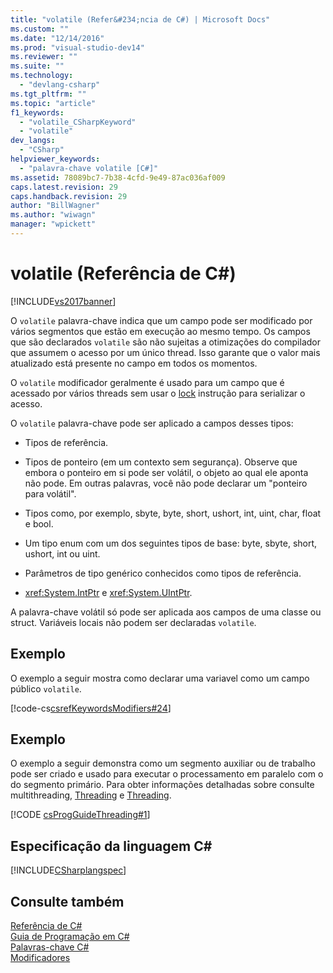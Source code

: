 ```yaml
---
title: "volatile (Refer&#234;ncia de C#) | Microsoft Docs"
ms.custom: ""
ms.date: "12/14/2016"
ms.prod: "visual-studio-dev14"
ms.reviewer: ""
ms.suite: ""
ms.technology: 
  - "devlang-csharp"
ms.tgt_pltfrm: ""
ms.topic: "article"
f1_keywords: 
  - "volatile_CSharpKeyword"
  - "volatile"
dev_langs: 
  - "CSharp"
helpviewer_keywords: 
  - "palavra-chave volatile [C#]"
ms.assetid: 78089bc7-7b38-4cfd-9e49-87ac036af009
caps.latest.revision: 29
caps.handback.revision: 29
author: "BillWagner"
ms.author: "wiwagn"
manager: "wpickett"
---
```

# volatile (Refer&#234;ncia de C#)
[!INCLUDE[vs2017banner](../../../csharp/includes/vs2017banner.md)]

O `volatile` palavra\-chave indica que um campo pode ser modificado por vários segmentos que estão em execução ao mesmo tempo.  Os campos que são declarados `volatile` são não sujeitas a otimizações do compilador que assumem o acesso por um único thread.  Isso garante que o valor mais atualizado está presente no campo em todos os momentos.  
  
 O `volatile` modificador geralmente é usado para um campo que é acessado por vários threads sem usar o  [lock](../../../csharp/language-reference/keywords/lock-statement.md) instrução para serializar o acesso.  
  
 O `volatile` palavra\-chave pode ser aplicado a campos desses tipos:  
  
-   Tipos de referência.  
  
-   Tipos de ponteiro \(em um contexto sem segurança\).  Observe que embora o ponteiro em si pode ser volátil, o objeto ao qual ele aponta não pode.  Em outras palavras, você não pode declarar um "ponteiro para volátil".  
  
-   Tipos como, por exemplo, sbyte, byte, short, ushort, int, uint, char, float e bool.  
  
-   Um tipo enum com um dos seguintes tipos de base: byte, sbyte, short, ushort, int ou uint.  
  
-   Parâmetros de tipo genérico conhecidos como tipos de referência.  
  
-   <xref:System.IntPtr> e <xref:System.UIntPtr>.  
  
 A palavra\-chave volátil só pode ser aplicada aos campos de uma classe ou struct.  Variáveis locais não podem ser declaradas `volatile`.  
  
## Exemplo  
 O exemplo a seguir mostra como declarar uma variavel como um campo público `volatile`.  
  
 [!code-cs[csrefKeywordsModifiers#24](../../../csharp/language-reference/keywords/codesnippet/CSharp/volatile_1.cs)]  
  
## Exemplo  
 O exemplo a seguir demonstra como um segmento auxiliar ou de trabalho pode ser criado e usado para executar o processamento em paralelo com o do segmento primário.  Para obter informações detalhadas sobre consulte multithreading, [Threading](../Topic/Managed%20Threading.md) e [Threading](../Topic/Threading%20\(C%23%20and%20Visual%20Basic\).md).  
  
 [!CODE [csProgGuideThreading#1](../CodeSnippet/VS_Snippets_VBCSharp/csProgGuideThreading#1)]  
  
## Especificação da linguagem C\#  
 [!INCLUDE[CSharplangspec](../../../csharp/language-reference/keywords/includes/csharplangspec_md.md)]  
  
## Consulte também  
 [Referência de C\#](../../../csharp/language-reference/index.md)   
 [Guia de Programação em C\#](../../../csharp/programming-guide/index.md)   
 [Palavras\-chave C\#](../../../csharp/language-reference/keywords/index.md)   
 [Modificadores](../../../csharp/language-reference/keywords/modifiers.md)
